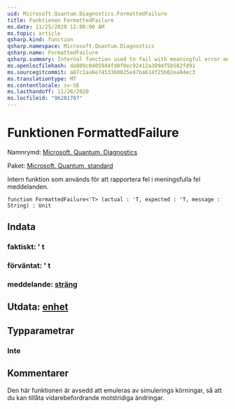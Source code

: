 ```yaml
---
uid: Microsoft.Quantum.Diagnostics.FormattedFailure
title: Funktionen FormattedFailure
ms.date: 11/25/2020 12:00:00 AM
ms.topic: article
qsharp.kind: function
qsharp.namespace: Microsoft.Quantum.Diagnostics
qsharp.name: FormattedFailure
qsharp.summary: Internal function used to fail with meaningful error messages.
ms.openlocfilehash: da809c04059d4fd0f0ec92412a3094f5b582fd91
ms.sourcegitcommit: a87c1aa8e7453360025e47ba614f25b02ea84ec3
ms.translationtype: MT
ms.contentlocale: sv-SE
ms.lasthandoff: 11/26/2020
ms.locfileid: "96201707"
---
```

# <a name="formattedfailure-function"></a>Funktionen FormattedFailure

Namnrymd: [Microsoft. Quantum. Diagnostics](xref:Microsoft.Quantum.Diagnostics)

Paket: [Microsoft. Quantum. standard](https://nuget.org/packages/Microsoft.Quantum.Standard)


Intern funktion som används för att rapportera fel i meningsfulla fel meddelanden.

```qsharp
function FormattedFailure<'T> (actual : 'T, expected : 'T, message : String) : Unit
```


## <a name="input"></a>Indata

### <a name="actual--t"></a>faktiskt: ' t




### <a name="expected--t"></a>förväntat: ' t




### <a name="message--string"></a>meddelande: [sträng](xref:microsoft.quantum.lang-ref.string)





## <a name="output--unit"></a>Utdata: [enhet](xref:microsoft.quantum.lang-ref.unit)



## <a name="type-parameters"></a>Typparametrar

### <a name="t"></a>Inte



## <a name="remarks"></a>Kommentarer

Den här funktionen är avsedd att emuleras av simulerings körningar, så att du kan tillåta vidarebefordrande motstridiga ändringar.